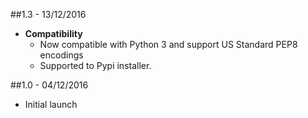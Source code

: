 ##1.3 - 13/12/2016

* **Compatibility**
  * Now compatible with Python 3 and support US Standard PEP8 encodings
  * Supported to Pypi installer.

##1.0 - 04/12/2016

* Initial launch
